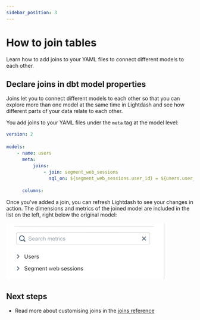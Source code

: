 ```yaml
---
sidebar_position: 3
---
```


# How to join tables

Learn how to add joins to your YAML files to connect different models to each other.

## Declare joins in dbt model properties

Joins let you to connect different models to each other so that you can explore more than one model at the same time in Lightdash and see how different parts of your data relate to each other.

You add joins to your YAML files under the `meta` tag at the model level:

```yaml
version: 2

models:
    - name: users
      meta:
          joins:
              - join: segment_web_sessions
                sql_on: ${segment_web_sessions.user_id} = ${users.user_id}

      columns:
```

Once you've added a join, you can refresh Lightdash to see your changes in action. The dimensions and metrics of the joined model are included in the list on the left, right below the original model:

![screenshot-joined-tables](assets/screenshot-joined-tables.png)

## Next steps

-   Read more about customising joins in the [joins reference](../references/joins.mdx)
